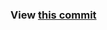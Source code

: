 ### View [this commit](https://github.com/p3arcoding/01-caching/commit/da3c3807e837f1061ed899e3d47663624d33a2f9) 
